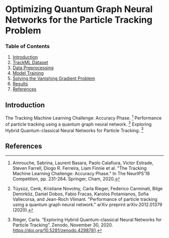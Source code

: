 # Optimizing Quantum Graph Neural Networks for the Particle Tracking Problem 

### Table of Contents  

1. [Introduction](#toc1)
2. [TrackML Dataset](#toc2)
3. [Data Preprocessing](#toc3)
4. [Model Training](#toc4)
5. [Solving the Vanishing Gradient Problem](#toc5)
6. [Results](#toc6)
7. [References](#toc7)

<a name="toc1"></a>
## Introduction
The Tracking Machine Learning Challenge: Accuracy Phase. [^1]
Performance of particle tracking using a quantum graph neural network. [^2] 
Exploring Hybrid Quantum-classical Neural Networks for Particle Tracking. [^3]

<a name="toc7"></a>
## References
[^1]: Amrouche, Sabrina, Laurent Basara, Paolo Calafiura, Victor Estrade, Steven Farrell, Diogo R. Ferreira, Liam Finnie et al. "The Tracking Machine Learning Challenge: Accuracy Phase." In The NeurIPS'18 Competition, pp. 231-264. Springer, Cham, 2020.
[^2]: Tüysüz, Cenk, Kristiane Novotny, Carla Rieger, Federico Carminati, Bilge Demirköz, Daniel Dobos, Fabio Fracas, Karolos Potamianos, Sofia Vallecorsa, and Jean-Roch Vlimant. "Performance of particle tracking using a quantum graph neural network." arXiv preprint arXiv:2012.01379 (2020).
[^3]: Rieger, Carla. “Exploring Hybrid Quantum-classical Neural Networks for Particle Tracking”. Zenodo, November 30, 2020. https://doi.org/10.5281/zenodo.4298781.
